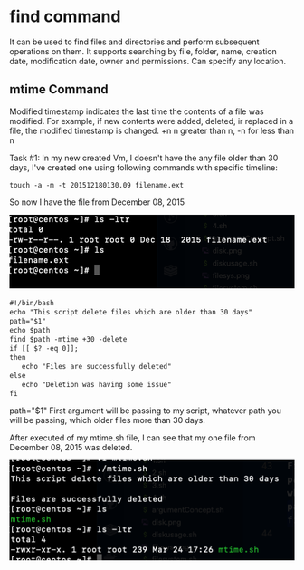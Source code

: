 # find command

It can be used to find files and directories and perform subsequent operations on them. It supports searching by file, folder, name, creation date, modification date, owner and permissions.
Can specify any location.

## mtime Command

Modified timestamp indicates the last time the contents of a file was modified. For example, if new contents were added, deleted, ir replaced in a file, the modified timestamp is changed.
+n n greater than n, -n for less than n

Task #1:
In my new created Vm, I doesn't have the any file older than 30 days, I've created one using following commands with specific timeline:

```
touch -a -m -t 201512180130.09 filename.ext
```

So now I have the file from December 08, 2015

![ls](lsltr.png)

```
#!/bin/bash
echo "This script delete files which are older than 30 days"
path="$1"
echo $path
find $path -mtime +30 -delete
if [[ $? -eq 0]];
then
   echo "Files are successfully deleted"
else
   echo "Deletion was having some issue"
fi
```

path="$1"
First argument will be passing to my script, whatever path you will be passing, which older files more than 30 days.

After executed of my mtime.sh file, I can see that my one file from December 08, 2015 was deleted.

![mtime](mtime.png)
